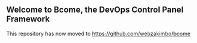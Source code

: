 ## Welcome to Bcome, the DevOps Control Panel Framework

This repository has now moved to https://github.com/webzakimbo/bcome

